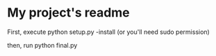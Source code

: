 # My project's readme


First, execute
  python setup.py -install (or you'll need sudo permission)
  
 
  then, run python final.py
